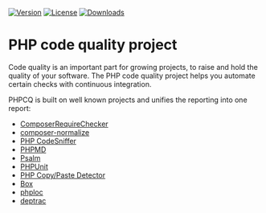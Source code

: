 [![Version](http://img.shields.io/packagist/v/phpcq/phpcq.svg?style=flat-square)](https://packagist.org/packages/phpcq/phpcq)
[![License](http://img.shields.io/packagist/l/phpcq/phpcq.svg?style=flat-square)](https://github.com/phpcq/phpcq/blob/master/LICENSE)
[![Downloads](http://img.shields.io/packagist/dt/phpcq/phpcq.svg?style=flat-square)](https://packagist.org/packages/phpcq/phpcq)

PHP code quality project
========================

Code quality is an important part for growing projects, to raise and hold the quality of your software.
The PHP code quality project helps you automate certain checks with continuous integration.

PHPCQ is built on well known projects and unifies the reporting into one report:

 - [ComposerRequireChecker](https://github.com/maglnet/ComposerRequireChecker)
 - [composer-normalize](https://github.com/ergebnis/composer-normalize)
 - [PHP CodeSniffer](https://github.com/squizlabs/PHP_CodeSniffer)
 - [PHPMD](https://github.com/phpmd/phpmd)
 - [Psalm](https://github.com/vimeo/psalm/)
 - [PHPUnit](https://phpunit.de/index.html)
 - [PHP Copy/Paste Detector](https://github.com/sebastianbergmann/phpcpd)
 - [Box](https://github.com/box-project/box)
 - [phploc](https://github.com/sebastianbergmann/phploc)
 - [deptrac](https://github.com/qossmic/deptrac)

